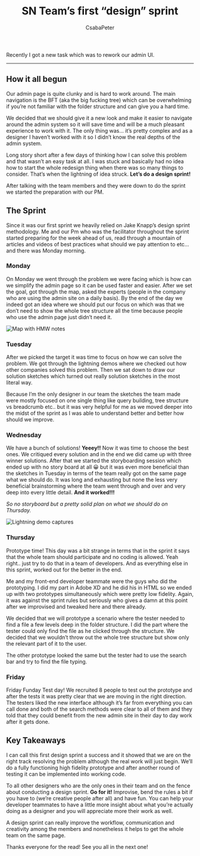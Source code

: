 ﻿---
title: 'SN Team’s first “design” sprint'
author: CsabaPeter
image: '../img/posts/design-sprint/sn-teams-first-design-sprint.jpeg'
tags: [Design Sprint, UX, UX Design, Prototyping, Teamwork]
redirect_to: https://www.sensenet.com/blog/2019-02-01-sn-teams-first-design-sprint
---

Recently I got a new task which was to rework our admin UI.



---

## How it all begun

Our admin page is quite clunky and is hard to work around. The main navigation is the BFT (aka the big fucking tree) which can be overwhelming if you’re not familiar with the folder structure and can give you a hard time.

We decided that we should give it a new look and make it easier to navigate around the admin system so it will save time and will be a much pleasant experience to work with it. The only thing was… it’s pretty complex and as a designer I haven’t worked with it so I didn’t know the real depths of the admin system.

Long story short after a few days of thinking how I can solve this problem and that wasn’t an easy task at all. I was stuck and basically had no idea how to start the whole redesign thing when there was so many things to consider. That’s when the lightning of idea struck. **Let’s do a design sprint!**

After talking with the team members and they were down to do the sprint we started the preparation with our PM.


## The Sprint

Since it was our first sprint we heavily relied on Jake Knapp’s design sprint methodology. Me and our Pm who was the facilitator throughout the sprint started preparing for the week ahead of us, read through a mountain of articles and videos of best practices what should we pay attention to etc… and there was Monday morning.

### Monday

On Monday we went through the problem we were facing which is how can we simplify the admin page so it can be used faster and easier. After we set the goal, got through the map, asked the experts (people in the company who are using the admin site on a daily basis). By the end of the day we indeed got an idea where we should put our focus on which was that we don’t need to show the whole tree structure all the time because people who use the admin page just didn’t need it.

![Map with HMW notes](/img/posts/design-sprint/Map-with-HMW-notes.jpeg 'Map with HMW notes')

### Tuesday

After we picked the target it was time to focus on how we can solve the problem. We got through the lightning demos where we checked out how other companies solved this problem. Then we sat down to draw our solution sketches which turned out really solution sketches in the most literal way.

Because I’m the only designer in our team the sketches the team made were mostly focused on one single thing like query building, tree structure vs breadcrumb etc.. but it was very helpful for me as we moved deeper into the midst of the sprint as I was able to understand better and better how should we improve.

### Wednesday

We have a bunch of solutions! **Yeeey!!** Now it was time to choose the best ones. We critiqued every solution and in the end we did came up with three winner solutions. After that we started the storyboarding session which ended up with no story board at all 😀 but it was even more beneficial than the sketches in Tuesday in terms of the team really got on the same page what we should do. It was long and exhausting but none the less very beneficial brainstorming where the team went through and over and very deep into every little detail. **And it worked!!!**

*So no storyboard but a pretty solid plan on what we should do on Thursday.*

![Lightning demo captures](/img/posts/design-sprint/Lightning-demo-captures.jpeg 'Lightning demo captures')

### Thursday

Prototype time! This day was a bit strange in terms that in the sprint it says that the whole team should participate and no coding is allowed. Yeah right.. just try to do that in a team of developers. And as everything else in this sprint, worked out for the better in the end.

Me and my front-end developer teammate were the guys who did the prototyping. I did my part in Adobe XD and he did his in HTML so we ended up with two prototypes simultaneously which were pretty low fidelity. Again, it was against the sprint rules but seriously who gives a damn at this point after we improvised and tweaked here and there already.

We decided that we will prototype a scenario where the tester needed to find a file a few levels deep in the folder structure. I did the part where the tester could only find the file as he clicked through the structure. We decided that we wouldn’t throw out the whole tree structure but show only the relevant part of it to the user.

The other prototype looked the same but the tester had to use the search bar and try to find the file typing.

### Friday

Friday Funday Test day! We recruited 8 people to test out the prototype and after the tests it was pretty clear that we are moving in the right direction. The testers liked the new interface although it’s far from everything you can call done and both of the search methods were clear to all of them and they told that they could benefit from the new admin site in their day to day work after it gets done.

## Key Takeaways

I can call this first design sprint a success and it showed that we are on the right track resolving the problem although the real work will just begin. We’ll do a fully functioning high fidelity prototype and after another round of testing it can be implemented into working code.

To all other designers who are the only ones in their team and on the fence about conducting a design sprint. **Go for it!** Improvise, bend the rules a bit if you have to (we’re creative people after all) and have fun. You can help your developer teammates to have a little more insight about what you’re actually doing as a designer and you will appreciate more their work as well.

A design sprint can really improve the workflow, communication and creativity among the members and nonetheless it helps to get the whole team on the same page.

Thanks everyone for the read! See you all in the next one!


